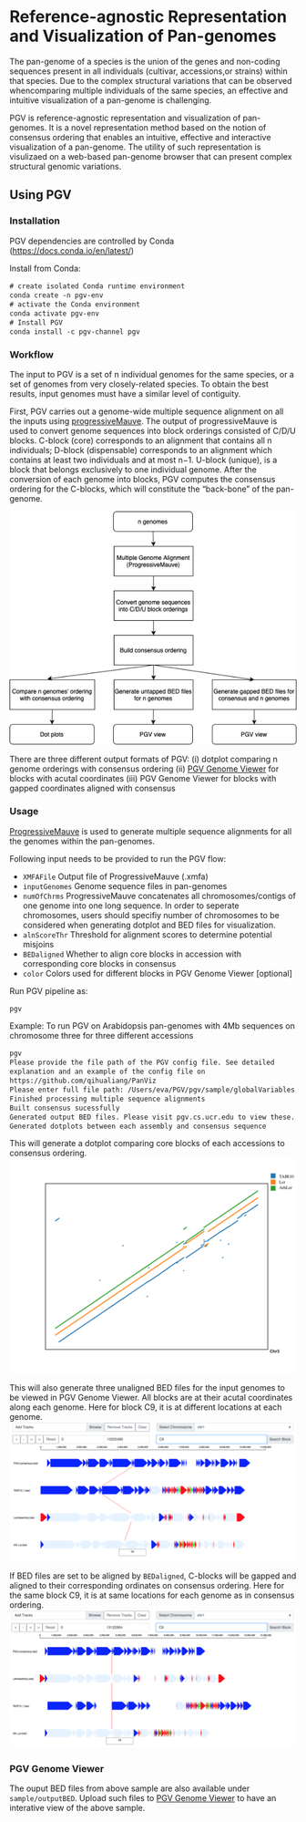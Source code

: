 # Reference-agnostic Representation and Visualization of Pan-genomes
The pan-genome of a species is the union of the genes and non-coding sequences present in all individuals (cultivar, accessions,or strains) within that species. Due to the complex structural variations that can be observed whencomparing multiple individuals of the same species, an effective and intuitive visualization of a pan-genome is challenging. 

PGV is reference-agnostic representation and visualization of pan-genomes. It is a novel representation method based on the notion of consensus ordering that enables an intuitive, effective and interactive visualization of a pan-genome. The utility of such representation is visulizaed on  a web-based pan-genome browser that can present complex structural genomic variations.

## Using PGV

### Installation
PGV dependencies are controlled by Conda (https://docs.conda.io/en/latest/)

Install from Conda:
```
# create isolated Conda runtime environment
conda create -n pgv-env
# activate the Conda environment
conda activate pgv-env
# Install PGV
conda install -c pgv-channel pgv
```

### Workflow

The input to PGV is a set of n individual genomes for the same species, or a set of genomes from very closely-related species. To obtain the best results, input genomes must have a similar level of contiguity. 

First, PGV carries out a genome-wide multiple sequence alignment on all the inputs using [progressiveMauve](http://darlinglab.org/mauve/user-guide/progressivemauve.html). The output of progressiveMauve is used to convert genome sequences into block orderings consisted of C/D/U blocks. C-block (core) corresponds to an alignment that contains all n individuals; D-block (dispensable) corresponds to an alignment which contains at least two individuals and at most n−1. U-block (unique), is a block that belongs exclusively to one individual genome. After the conversion of each genome into blocks, PGV computes the consensus ordering for the C-blocks, which will constitute the “back-bone” of the pan-genome. 

![pgv\[fig1\]](docs/figs/flowchart.png)

There are three different output formats of PGV:
  (i) dotplot comparing n genome orderings with consensus ordering
  (ii) [PGV Genome Viewer](http://pgv.cs.ucr.edu) for blocks with acutal coordinates
  (iii) PGV Genome Viewer for blocks with gapped coordinates aligned with consensus


### Usage
[ProgressiveMauve](http://darlinglab.org/mauve/user-guide/progressivemauve.html) is used to generate multiple sequence alignments for all the genomes within the pan-genomes. 

Following input needs to be provided to run the PGV flow:
-    `XMFAFile` Output file of ProgressiveMauve (.xmfa)
-    `inputGenomes` Genome sequence files in pan-genomes 
-    `numOfChrms` ProgressiveMauve concatenates all chromosomes/contigs of one genome into one long sequence. In order to seperate chromosomes, users should specifiy number of chromosomes to be considered when generating dotplot and BED files for visualization.
-    `alnScoreThr` Threshold for alignment scores to determine potential misjoins
-    `BEDaligned` Whether to align core blocks in accession with corresponding core blocks in consensus
-    `color` Colors used for different blocks in PGV Genome Viewer [optional]

Run PGV pipeline as:
```
pgv
```

Example:
To run PGV on Arabidopsis pan-genomes with 4Mb sequences on chromosome three for three different accessions

```
pgv
Please provide the file path of the PGV config file. See detailed explanation and an example of the config file on https://github.com/qihualiang/PanViz
Please enter full file path: /Users/eva/PGV/pgv/sample/globalVariables
Finished processing multiple sequence alignments
Built consensus sucessfully
Generated output BED files. Please visit pgv.cs.ucr.edu to view these.
Generated dotplots between each assembly and consensus sequence
```
This will generate a dotplot comparing core blocks of each accessions to consensus ordering. 
<img src="docs/figs/arabidopsisDotplot.png" width="600">

This will also generate three unaligned BED files for the input genomes to be viewed in PGV Genome Viewer. All blocks are at their acutal coordinates along each genome. Here for block C9, it is at different locations at each genome.
![panviz\[fig3\]](docs/figs/arabidopsisPGVUnaligned.png)

If BED files are set to be aligned by `BEDaligned`, C-blocks will be gapped and aligned to their corresponding ordinates on consensus ordering. Here for the same block C9, it is at same locations for each genome as in consensus ordering.
![panviz\[fig4\]](docs/figs/arabidopsisPGVAligned.png)

### PGV Genome Viewer
The ouput BED files from above sample are also available under `sample/outputBED`. Upload such files to [PGV Genome Viewer](http://pgv.cs.ucr.edu) to have an interative view of the above sample.
